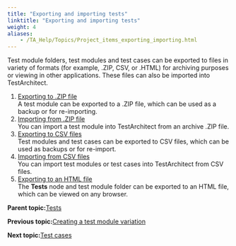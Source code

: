 ```yaml
--- 
title: "Exporting and importing tests"
linktitle: "Exporting and importing tests"
weight: 4
aliases: 
    - /TA_Help/Topics/Project_items_exporting_importing.html
---
```


Test module folders, test modules and test cases can be exported to files in variety of formats \(for example, .ZIP, CSV, or .HTML\) for archiving purposes or viewing in other applications. These files can also be imported into TestArchitect.

1.  [Exporting to .ZIP file](/TA_Help/Topics/Test_module_exporting_to_zip.html)  
A test module can be exported to a .ZIP file, which can be used as a backup or for re-importing.
2.  [Importing from .ZIP file](/TA_Help/Topics/Test_module_importing_from_zip.html)  
You can import a test module into TestArchitect from an archive .ZIP file.
3.  [Exporting to CSV files](/TA_Help/Topics/Exporing_to_CSV.html)  
Test modules and test cases can be exported to CSV files, which can be used as backups or for re-import.
4.  [Importing from CSV files](/TA_Help/Topics/Importing_from_CSV.html)  
You can import test modules or test cases into TestArchitect from CSV files.
5.  [Exporting to an HTML file](/TA_Help/Topics/Test_module_exporting_to_html.html)  
The **Tests** node and test module folder can be exported to an HTML file, which can be viewed on any browser.

**Parent topic:**[Tests](/TA_Help/Topics/Project_items_tests.html)

**Previous topic:**[Creating a test module variation](/TA_Help/Topics/ug_TM_create_variation.html)

**Next topic:**[Test cases](/TA_Help/Topics/Projects_and_tests_TC.html)

